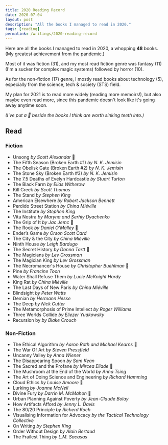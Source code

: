 ```yaml
---
title: 2020 Reading Record
date: 2020-07-04
layout: post
description: "All the books I managed to read in 2020."
tags: [reading]
permalink: /writings/2020-reading-record
---
```


Here are all the books I managed to read in 2020, a whopping  **48** books. (My greatest achievement from the pandemic.)

Most of it was fiction (31), and my most read fiction genre was fantasy (11) (I'm a sucker for complex magic systems) followed by horror (10).

As for the non-fiction (17) genre, I mostly read books about technology (5), especially from the science, tech & society (STS) field.

My plan for 2021 is to read more widely (reading more memoirs!), but also maybe even read more, since this pandemic doesn't look like it's going away anytime soon.

_(I've put a 🦷 beside the books I think are worth sinking teeth into.)_

## Read

### Fiction

- Unsong _by Scott Alexandar_ 🦷
- The Fifth Season (Broken Earth #1) _by N. K. Jemisin_
- The Obelisk Gate (Broken Earth #2) _by N. K. Jemisin_
- The Stone Sky (Broken Earth #3) _by N. K. Jemisin_
- The 7.5 Deaths of Evelyn Hardcastle _by Stuart Turton_
- The Black Farm _by Elias Witherow_
- Kill Creek _by Scott Thomas_
- The Stand _by Stephen King_
- American Elsewhere _by Robert Jackson Bennett_
- Perdido Street Station _by China Miéville_
- The Institute _by Stephen King_
- Vita Nostra _by Maryna and Serhiy Dyachenko_
- The Grip of It _by Jac Jemc_ 🦷
- The Rook _by Daniel O'Malley_ 🦷
- Ender’s Game _by Orson Scott Card_
- The City & the City _by China Miéville_
- Ninth House _by Leigh Bardugo_
- The Secret History _by Donna Tartt_ 🦷
- The Magicians _by Lev Grossman_
- The Magician King _by Lev Grossman_
- The Necromancer's House _by Christopher Buehlman_ 🦷
- Pine _by Francine Toon_
- Water Shall Refuse Them _by Lucie McKnight Hardy_
- King Rat _by China Miéville_
- The Last Days of New Paris _by China Miéville_
- Blindsight _by Peter Watts_
- Demian _by Hermann Hesse_
- The Deep _by Nick Cutter_
- The Metamorphosis of Prime Intellect _by Roger Williams_
- Three Worlds Collide _by Eliezer Yudkowsky_
- Recursion by _by Blake Crouch_

### Non-Fiction

- The Ethical Algorithm _by Aaron Roth and Michael Kearns_ 🦷
- The War Of Art _by Steven Pressfield_
- Uncanny Valley _by Anna Wiener_
- The Disappearing Spoon _by Sam Kean_
- The Sacred and the Profane _by Mircea Eliade_ 🦷
- The Mushroom at the End of the World _by Anna Tsing_
- The Art of Doing Science and Engineering _by Richard Hamming_
- Cloud Ethics _by Louise Amoore_ 🦷
- Lurking _by Joanne McNeil_
- Divine Fury _by Darrin M. McMahon_ 🦷
- Urban Planning Against Poverty _by Jean-Claude Bolay_
- How Artifacts Afford _by Jenny L. Davis_
- The 80/20 Principle _by Richerd Koch_
- Visualising Information for Advocacy _by the Tactical Technology Collective_
- On Writing _by Stephen King_
- Order Without Design _by Alain Bertaud_
- The Frailest Thing _by L.M. Sacasas_
